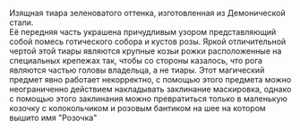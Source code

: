 Изящная тиара зеленоватого оттенка, изготовленная из Демонической стали.  
Её передняя часть украшена причудливым узором представляющий собой помесь готического собора и кустов розы. Яркой отличительной чертой этой тиары являются крупные козьи рожки расположенные на специальных крепежах так, чтобы со стороны казалось, что рога являются частью головы владельца, а не тиары.
Этот магический предмет явно работает некорректно, с помощью этого предмета можно неограниченно действием накладывать заклинание маскировка, однако с помощью этого заклинания можно превратиться только в маленькую козочку с колокольчиком и розовым бантиком на шее на котором вышито имя "Розочка"